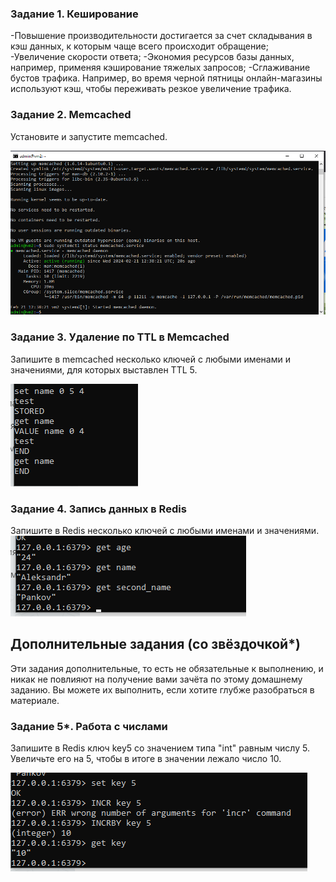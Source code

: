 ### Задание 1. Кеширование 

-Повышение производительности достигается за счет
складывания в кэш данных, к которым чаще всего происходит
обращение;
-Увеличение скорости ответа;
-Экономия ресурсов базы данных, например, применяя
кэширование тяжелых запросов;
-Сглаживание бустов трафика. Например, во время черной
пятницы онлайн-магазины используют кэш, чтобы переживать
резкое увеличение трафика.

### Задание 2. Memcached

Установите и запустите memcached.

![alt text](https://github.com/JukePuk/sdb-homeworks/blob/sdbsql-24/Memcached%20status.png)

### Задание 3. Удаление по TTL в Memcached

Запишите в memcached несколько ключей с любыми именами и значениями, для которых выставлен TTL 5. 

![alt text](https://github.com/JukePuk/sdb-homeworks/blob/sdbsql-24/TTL%20Memcache.png)

### Задание 4. Запись данных в Redis

Запишите в Redis несколько ключей с любыми именами и значениями. 
![alt text](https://github.com/JukePuk/sdb-homeworks/blob/sdbsql-24/redis.png)


## Дополнительные задания (со звёздочкой*)
Эти задания дополнительные, то есть не обязательные к выполнению, и никак не повлияют на получение вами зачёта по этому домашнему заданию. Вы можете их выполнить, если хотите глубже разобраться в материале.

### Задание 5*. Работа с числами 

Запишите в Redis ключ key5 со значением типа "int" равным числу 5. Увеличьте его на 5, чтобы в итоге в значении лежало число 10.  

![alt text](https://github.com/JukePuk/sdb-homeworks/blob/sdbsql-24/Снимок%20экрана%202024-02-21%20163631.png)
